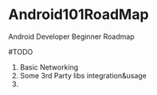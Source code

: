# Android101RoadMap
Android Developer Beginner Roadmap


#TODO

1. Basic Networking
2. Some 3rd Party libs integration&usage
3. 
